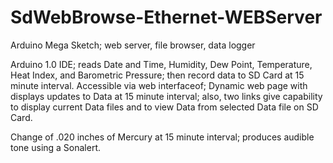 # SdWebBrowse-Ethernet-WEBServer
Arduino Mega Sketch; web server, file browser, data logger

Arduino 1.0 IDE; reads Date and Time, Humidity, Dew Point, Temperature, Heat Index, and Barometric Pressure; then record data to SD Card at 15 minute interval.  Accessible via web interfaceof; Dynamic web page with displays updates to Data at 15 minute interval; also, two links give capability to display current Data files and to view Data from selected Data file on SD Card. 

Change of .020 inches of Mercury at 15 minute interval; produces audible tone using a Sonalert.
